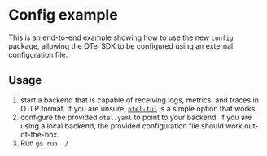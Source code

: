 # Config example

This is an end-to-end example showing how to use the new `config` package, allowing the OTel SDK to be configured using an external configuration file.

## Usage

1. start a backend that is capable of receiving logs, metrics, and traces in OTLP format. If you are unsure, [`otel-tui`](https://github.com/ymtdzzz/otel-tui) is a simple option that works.
2. configure the provided `otel.yaml` to point to your backend. If you are using a local backend, the provided configuration file should work out-of-the-box.
3. Run `go run ./`
